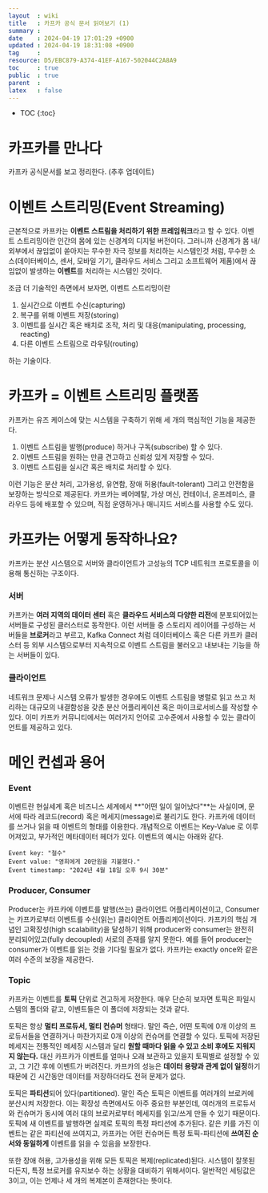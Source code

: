 ```yaml
---
layout  : wiki
title   : 카프카 공식 문서 읽어보기 (1) 
summary :  
date    : 2024-04-19 17:01:29 +0900
updated : 2024-04-19 18:31:08 +0900
tag     : 
resource: D5/EBC879-A374-41EF-A167-502044C2A8A9
toc     : true
public  : true
parent  : 
latex   : false
---
```

* TOC
{:toc}

# 카프카를 만나다
카프카 공식문서를 보고 정리한다. (추후 업데이트)


# 이벤트 스트리밍(Event Streaming)
근본적으로 카프카는 **이벤트 스트림을 처리하기 위한 프레임워크**라고 할 수 있다. 이벤트 스트리밍이란 인간의 몸에 있는 신경계의 디지털 버전이다. 그러니까 신경계가 몸 내/외부에서 끊임없이 쏟아지는 무수한 자극 정보를 처리하는 시스템인것 처럼, 무수한 소스(데이터베이스, 센서, 모바일 기기, 클라우드 서비스 그리고 소프트웨어 제품)에서 끊임없이 발생하는 **이벤트**를 처리하는 시스템인 것이다.

조금 더 기술적인 측면에서 보자면, 이벤트 스트리밍이란 

1. 실시간으로 이벤트 수신(capturing)
2. 복구를 위해 이벤트 저장(storing)
3. 이벤트를 실시간 혹은 배치로 조작, 처리 및 대응(manipulating, processing, reacting)
4. 다른 이벤트 스트림으로 라우팅(routing)

하는 기술이다.

# 카프카 = 이벤트 스트리밍 플랫폼

카프카는 유즈 케이스에 맞는 시스템을 구축하기 위해 세 개의 핵심적인 기능을 제공한다.

1. 이벤트 스트림을 발행(produce) 하거나 구독(subscribe) 할 수 있다.
2. 이벤트 스트림을 원하는 만큼 견고하고 신뢰성 있게 저장할 수 있다.
3. 이벤트 스트림을 실시간 혹은 배치로 처리할 수 있다.

이런 기능은 분산 처리, 고가용성, 유연함, 장애 허용(fault-tolerant) 그리고 안전함을 보장하는 방식으로 제공된다. 카프카는 베어메탈, 가상 머신, 컨테이너, 온프레미스, 클라우드 등에 배포할 수 있으며, 직접 운영하거나 매니지드 서비스를 사용할 수도 있다.

# 카프카는 어떻게 동작하나요?
카프카는 분산 시스템으로 서버와 클라이언트가 고성능의 TCP 네트워크 프로토콜을 이용해 통신하는 구조이다. 

### 서버
카프카는 **여러 지역의 데이터 센터** 혹은 **클라우드 서비스의 다양한 리전**에 분포되어있는 서버들로 구성된 클러스터로 동작한다. 이런 서버들 중 스토리지 레이어를 구성하는 서버들을 **브로커**라고 부르고, Kafka Connect 처럼 데이터베이스 혹은 다른 카프카 클러스터 등 외부 시스템으로부터 지속적으로 이벤트 스트림을 불러오고 내보내는 기능을 하는 서버들이 있다.

### 클라이언트

네트워크 문제나 시스템 오류가 발생한 경우에도 이벤트 스트림을 병렬로 읽고 쓰고 처리하는 대규모의 내결함성을 갖춘 분산 어플리케이션 혹은 마이크로서비스를 작성할 수 있다. 이미 카프카 커뮤니티에서는 여러가지 언어로 고수준에서 사용할 수 있는 클라이언트를 제공하고 있다.

# 메인 컨셉과 용어

### Event
이벤트란 현실세계 혹은 비즈니스 세계에서 **"어떤 일이 일어났다"**는 사실이며, 문서에 따라 레코드(record) 혹은 메세지(message)로 불리기도 한다. 카프카에 데이터를 쓰거나 읽을 때 이벤트의 형태를 이용한다. 개념적으로 이벤트는 Key-Value 로 이루어져있고, 부가적인 메타데이터 헤더가 있다. 이벤트의 예시는 아래와 같다.

```
Event key: "철수"
Event value: "영희에게 20만원을 지불했다."
Event timestamp: "2024년 4월 18일 오후 9시 30분"
```

### Producer, Consumer
Producer는 카프카에 이벤트를 발행(쓰는) 클라이언트 어플리케이션이고, Consumer는 카프카로부터 이벤트를 수신(읽는) 클라이언트 어플리케이션이다. 카프카의 핵심 개념인 고확장성(high scalability)을 달성하기 위해 producer와 consumer는 완전히 분리되어있고(fully decoupled) 서로의 존재를 알지 못한다. 예를 들어 producer는 consumer가 이벤트를 읽는 것을 기다릴 필요가 없다. 카프카는 exactly once와 같은 여러 수준의 보장을 제공한다.

### Topic

카프카는 이벤트를 **토픽** 단위로 견고하게 저장한다. 매우 단순히 보자면 토픽은 파일시스템의 폴더와 같고, 이벤트들은 이 폴더에 저장되는 것과 같다. 

토픽은 항상 **멀티 프로듀서, 멀티 컨슈머** 형태다. 말인 즉슨, 어떤 토픽에 0개 이상의 프로듀서들을 연결하거나 마찬가지로 0개 이상의 컨슈머를 연결할 수 있다. 토픽에 저장된 메세지는 전통적인 메세징 시스템과 달리 **원할 때마다 읽을 수 있고 소비 후에도 지워지지 않는다.** 대신 카프카가 이벤트를 얼마나 오래 보관하고 있을지 토픽별로 설정할 수 있고, 그 기간 후에 이벤트가 버려진다. 카프카의 성능은 **데이터 용량과 관계 없이 일정**하기 때문에 긴 시간동안 데이터를 저장하더라도 전혀 문제가 없다. 

토픽은 **파티션**되어 있다(partitioned). 말인 즉슨 토픽은 이벤트를 여러개의 브로커에 분산시켜 저장한다. 이는 확장성 측면에서도 아주 중요한 부분인데, 여러개의 프로듀서와 컨슈머가 동시에 여러 대의 브로커로부터 메세지를 읽고/쓰게 만들 수 있기 때문이다. 토픽에 새 이벤트를 발행하면 실제로 토픽의 특정 파티션에 추가된다. 같은 키를 가진 이벤트는 같은 파티션에 쓰여지고, 카프카는 어떤 컨슈머든 특정 토픽-파티션에 **쓰여진 순서와 동일하게** 이벤트를 읽을 수 있음을 보장한다.

또한 장애 허용, 고가용성을 위해 모든 토픽은 복제(replicated)된다. 시스템이 잘못된다든지, 특정 브로커를 유지보수 하는 상황을 대비하기 위해서이다. 일반적인 세팅값은 3이고, 이는 언제나 세 개의 복제본이 존재한다는 뜻이다. 
